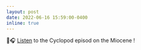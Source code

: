 ```yaml
---
layout: post
date: 2022-06-16 15:59:00-0400
inline: true
---
```


🎤🎧 [Listen](https://rss.com/podcasts/cyclopod/521228/) to the Cyclopod episod on the Miocene ! 
